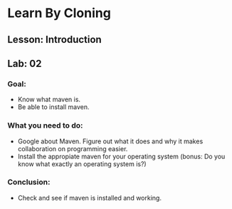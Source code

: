 # Learn By Cloning
## Lesson: Introduction
## Lab: 02

### Goal:
- Know what maven is.
- Be able to install maven.

### What you need to do:
- Google about Maven. Figure out what it does and why it makes collaboration on programming easier.
- Install the appropiate maven for your operating system (bonus: Do you know what exactly an operating system is?)

### Conclusion:
- Check and see if maven is installed and working.